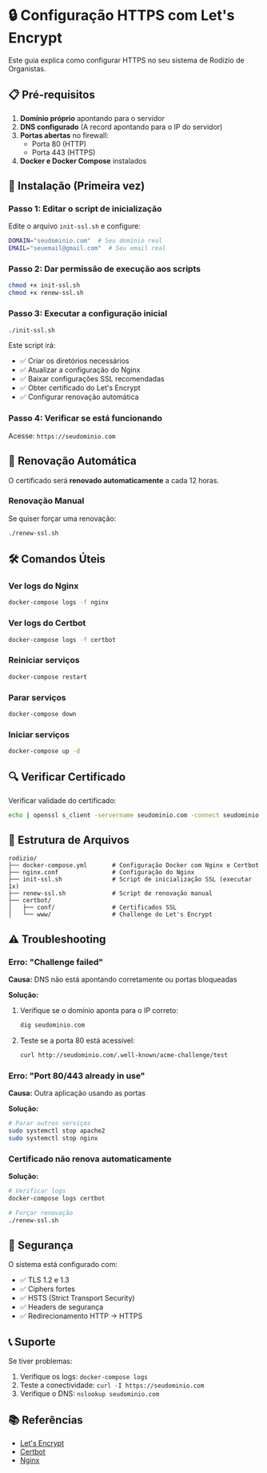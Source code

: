 # 🔒 Configuração HTTPS com Let's Encrypt

Este guia explica como configurar HTTPS no seu sistema de Rodízio de Organistas.

## 📋 Pré-requisitos

1. **Domínio próprio** apontando para o servidor
2. **DNS configurado** (A record apontando para o IP do servidor)
3. **Portas abertas** no firewall:
   - Porta 80 (HTTP)
   - Porta 443 (HTTPS)
4. **Docker e Docker Compose** instalados

## 🚀 Instalação (Primeira vez)

### Passo 1: Editar o script de inicialização

Edite o arquivo `init-ssl.sh` e configure:

```bash
DOMAIN="seudominio.com"  # Seu domínio real
EMAIL="seuemail@gmail.com"  # Seu email real
```

### Passo 2: Dar permissão de execução aos scripts

```bash
chmod +x init-ssl.sh
chmod +x renew-ssl.sh
```

### Passo 3: Executar a configuração inicial

```bash
./init-ssl.sh
```

Este script irá:
- ✅ Criar os diretórios necessários
- ✅ Atualizar a configuração do Nginx
- ✅ Baixar configurações SSL recomendadas
- ✅ Obter certificado do Let's Encrypt
- ✅ Configurar renovação automática

### Passo 4: Verificar se está funcionando

Acesse: `https://seudominio.com`

## 🔄 Renovação Automática

O certificado será **renovado automaticamente** a cada 12 horas.

### Renovação Manual

Se quiser forçar uma renovação:

```bash
./renew-ssl.sh
```

## 🛠️ Comandos Úteis

### Ver logs do Nginx
```bash
docker-compose logs -f nginx
```

### Ver logs do Certbot
```bash
docker-compose logs -f certbot
```

### Reiniciar serviços
```bash
docker-compose restart
```

### Parar serviços
```bash
docker-compose down
```

### Iniciar serviços
```bash
docker-compose up -d
```

## 🔍 Verificar Certificado

Verificar validade do certificado:
```bash
echo | openssl s_client -servername seudominio.com -connect seudominio.com:443 2>/dev/null | openssl x509 -noout -dates
```

## 📁 Estrutura de Arquivos

```
rodizio/
├── docker-compose.yml       # Configuração Docker com Nginx e Certbot
├── nginx.conf               # Configuração do Nginx
├── init-ssl.sh              # Script de inicialização SSL (executar 1x)
├── renew-ssl.sh             # Script de renovação manual
├── certbot/
│   ├── conf/                # Certificados SSL
│   └── www/                 # Challenge do Let's Encrypt
```

## ⚠️ Troubleshooting

### Erro: "Challenge failed"

**Causa:** DNS não está apontando corretamente ou portas bloqueadas

**Solução:**
1. Verifique se o domínio aponta para o IP correto:
   ```bash
   dig seudominio.com
   ```
2. Teste se a porta 80 está acessível:
   ```bash
   curl http://seudominio.com/.well-known/acme-challenge/test
   ```

### Erro: "Port 80/443 already in use"

**Causa:** Outra aplicação usando as portas

**Solução:**
```bash
# Parar outros serviços
sudo systemctl stop apache2
sudo systemctl stop nginx
```

### Certificado não renova automaticamente

**Solução:**
```bash
# Verificar logs
docker-compose logs certbot

# Forçar renovação
./renew-ssl.sh
```

## 🔐 Segurança

O sistema está configurado com:
- ✅ TLS 1.2 e 1.3
- ✅ Ciphers fortes
- ✅ HSTS (Strict Transport Security)
- ✅ Headers de segurança
- ✅ Redirecionamento HTTP → HTTPS

## 📞 Suporte

Se tiver problemas:
1. Verifique os logs: `docker-compose logs`
2. Teste a conectividade: `curl -I https://seudominio.com`
3. Verifique o DNS: `nslookup seudominio.com`

## 📚 Referências

- [Let's Encrypt](https://letsencrypt.org/)
- [Certbot](https://certbot.eff.org/)
- [Nginx](https://nginx.org/)
